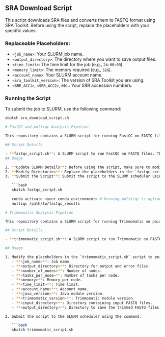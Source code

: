 ## SRA Download Script

This script downloads SRA files and converts them to FASTQ format using SRA Toolkit. Before using the script, replace the placeholders with your specific values.

### Replaceable Placeholders:

- `<job_name>`: Your SLURM job name.
- `<output_directory>`: The directory where you want to save output files.
- `<time_limit>`: The time limit for the job (e.g., `24:00:00`).
- `<memory_limit>`: The memory required (e.g., `32G`).
- `<account_name>`: Your SLURM account name.
- `<sra_toolkit_version>`: The version of SRA Toolkit you are using.
- `<SRR_ACC1>`, `<SRR_ACC2>`, etc.: Your SRR accession numbers.

### Running the Script

To submit the job to SLURM, use the following command:

```bash
sbatch sra_download_script.sh

# FastQC and multiqc Analysis Pipeline

This repository contains a SLURM script for running FastQC on FASTQ files.

## Script Details

- **fastqc_script.sh**: A SLURM script to run FastQC on FASTQ files. The script performs quality checks on files with suffixes `_1.f$
## Usage

1. **Update SLURM Details**: Before using the script, make sure to modify the placeholders in the `fastqc_script.sh` script to inclu$
2. **Modify Directories**: Replace the placeholders in the `fastqc_script.sh` script with the appropriate directory paths for your F$
3. **Submit the Script**: Submit the script to the SLURM scheduler using the command:

   ```bash
   sbatch fastqc_script.sh
   
   conda activate <your_conda_environment> # Running mulitiqc is optional
   multiqc /path/to/fastqc_results

# Trimmomatic Analysis Pipeline

This repository contains a SLURM script for running Trimmomatic on paired-end FASTQ files. 

## Script Details

- **trimmomatic_script.sh**: A SLURM script to run Trimmomatic on FASTQ files. The script performs trimming on files with suffixes `_1.fastq.gz` and `_2.fastq.gz`.

## Usage

1. Modify the placeholders in the `trimmomatic_script.sh` script to point to the appropriate directories and adjust SLURM parameters:
   - **<job_name>**: Job name.
   - **<output_directory>**: Directory for output and error files.
   - **<number_of_nodes>**: Number of nodes.
   - **<tasks_per_node>**: Number of tasks per node.
   - **<memory>**: Memory per node.
   - **<time_limit>**: Time limit.
   - **<account_name>**: Account name.
   - **<java_version>**: Java module version.
   - **<trimmomatic_version>**: Trimmomatic module version.
   - **<input_directory>**: Directory containing input FASTQ files.
   - **<output_directory>**: Directory to save the trimmed FASTQ files.

2. Submit the script to the SLURM scheduler using the command:

   ```bash
   sbatch trimmomatic_script.sh

